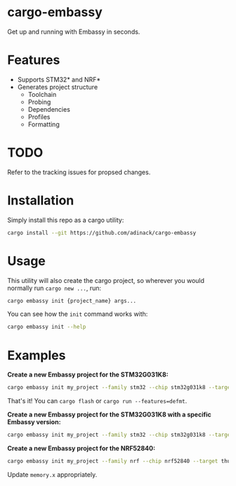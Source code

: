 # cargo-embassy

Get up and running with Embassy in seconds.

# Features
- Supports STM32* and NRF*
- Generates project structure
  - Toolchain
  - Probing
  - Dependencies
  - Profiles
  - Formatting

# TODO

Refer to the tracking issues for propsed changes.

# Installation

Simply install this repo as a cargo utility:

```sh
cargo install --git https://github.com/adinack/cargo-embassy
```

# Usage

This utility will also create the cargo project, so wherever you would normally run `cargo new ...`, run:

```sh
cargo embassy init {project_name} args...
```

You can see how the `init` command works with:

```sh
cargo embassy init --help
```

# Examples

**Create a new Embassy project for the STM32G031K8:**
```sh
cargo embassy init my_project --family stm32 --chip stm32g031k8 --target thumbv6
```

That's it! You can `cargo flash` or `cargo run --features=defmt`.

**Create a new Embassy project for the STM32G031K8 with a specific Embassy version:**
```sh
cargo embassy init my_project --family stm32 --chip stm32g031k8 --target thumbv6 --commit 5bc75578260f4c644cc060e6458a05d7fc0ffb41
```

**Create a new Embassy project for the NRF52840:**
```sh
cargo embassy init my_project --family nrf --chip nrf52840 --target thumbv7e
```

Update `memory.x` appropriately.
